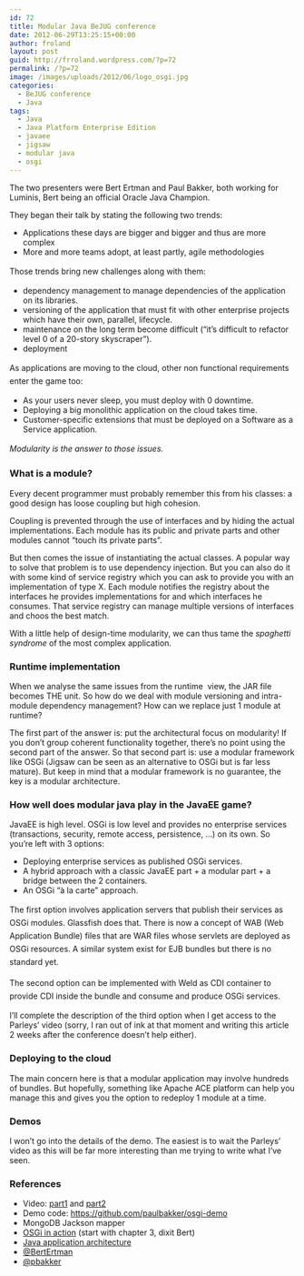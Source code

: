 ```yaml
---
id: 72
title: Modular Java BeJUG conference
date: 2012-06-29T13:25:15+00:00
author: froland
layout: post
guid: http://frroland.wordpress.com/?p=72
permalink: /?p=72
image: /images/uploads/2012/06/logo_osgi.jpg
categories:
  - BeJUG conference
  - Java
tags:
  - Java
  - Java Platform Enterprise Edition
  - javaee
  - jigsaw
  - modular java
  - osgi
---
```

The two presenters were Bert Ertman and Paul Bakker, both working for Luminis, Bert being an official Oracle Java Champion.

They began their talk by stating the following two trends:

  * Applications these days are bigger and bigger and thus are more complex
  * More and more teams adopt, at least partly, agile methodologies

<span style="font-size:14px;line-height:23px;">Those trends bring new challenges along with them:</span>

  * dependency management to manage dependencies of the application on its libraries.
  * versioning of the application that must fit with other enterprise projects which have their own, parallel, lifecycle.
  * maintenance on the long term become difficult (&#8220;it&#8217;s difficult to refactor level 0 of a 20-story skyscraper&#8221;).
  * deployment

<span style="font-size:14px;line-height:23px;">As applications are moving to the cloud, other non functional requirements enter the game too:</span>

  * As your users never sleep, you must deploy with 0 downtime.
  * Deploying a big monolithic application on the cloud takes time.
  * Customer-specific extensions that must be deployed on a Software as a Service application.

_<span style="font-size:14px;line-height:23px;">Modularity is the answer to those issues.</span>_

### What is a module?

Every decent programmer must probably remember this from his classes: a good design has loose coupling but high cohesion.

Coupling is prevented through the use of interfaces and by hiding the actual implementations. Each module has its public and private parts and other modules cannot &#8220;touch its private parts&#8221;.

But then comes the issue of instantiating the actual classes. A popular way to solve that problem is to use dependency injection. But you can also do it with some kind of service registry which you can ask to provide you with an implementation of type X. Each module notifies the registry about the interfaces he provides implementations for and which interfaces he consumes. That service registry can manage multiple versions of interfaces and choos the best match.

With a little help of design-time modularity, we can thus tame the _spaghetti syndrome_ of the most complex application.

### Runtime implementation

When we analyse the same issues from the runtime  view, the JAR file becomes THE unit. So how do we deal with module versioning and intra-module dependency management? How can we replace just 1 module at runtime?

The first part of the answer is: put the architectural focus on modularity! If you don&#8217;t group coherent functionality together, there&#8217;s no point using the second part of the answer. So that second part is: use a modular framework like OSGi (Jigsaw can be seen as an alternative to OSGi but is far less mature). But keep in mind that a modular framework is no guarantee, the key is a modular architecture.

### How well does modular java play in the JavaEE game?

JavaEE is high level. OSGi is low level and provides no enterprise services (transactions, security, remote access, persistence, &#8230;) on its own. So you&#8217;re left with 3 options:

  * Deploying enterprise services as published OSGi services.
  * A hybrid approach with a classic JavaEE part + a modular part + a bridge between the 2 containers.
  * An OSGi &#8220;à la carte&#8221; approach.

<span style="font-size:14px;line-height:23px;">The first option involves application servers that publish their services as OSGi modules. Glassfish does that. There is now a concept of WAB (Web Application Bundle) files that are WAR files whose servlets are deployed as OSGi resources. A similar system exist for EJB bundles but there is no standard yet.</span>

<span style="font-size:14px;line-height:23px;">The second option can be implemented with Weld as CDI container to provide CDI inside the bundle and consume and produce OSGi services.</span>

I&#8217;ll complete the description of the third option when I get access to the Parleys&#8217; video (sorry, I ran out of ink at that moment and writing this article 2 weeks after the conference doesn&#8217;t help either).

### Deploying to the cloud

The main concern here is that a modular application may involve hundreds of bundles. But hopefully, something like Apache ACE platform can help you manage this and gives you the option to redeploy 1 module at a time.

### Demos

I won&#8217;t go into the details of the demo. The easiest is to wait the Parleys&#8217; video as this will be far more interesting than me trying to write what I&#8217;ve seen.

### References

  * Video: <a title="Modular JavaEE in the cloud (part 1)" href="http://www.parleys.com/#st=5&id=3361" target="_blank">part1</a> and <a title="Modular JavaEE in the cloud (part 2)" href="http://www.parleys.com/#st=5&id=3362" target="_blank">part2</a>
  * Demo code: <https://github.com/paulbakker/osgi-demo>
  * MongoDB Jackson mapper
  * [OSGi in action](http://manning.com/hall/ "OSGi in action book") (start with chapter 3, dixit Bert)
  * [Java application architecture](http://www.informit.com/articles/article.aspx?p=1850815 "Java application architecture book")
  * [@BertErtman](https://twitter.com/BertErtman "Bert Ertman twitter account")
  * [@pbakker](https://twitter.com/pbakker "Paul Bakker twitter account")